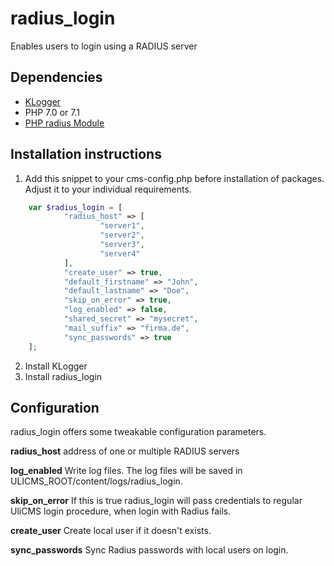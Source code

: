 # radius_login

Enables users to login using a RADIUS server

## Dependencies

* [KLogger](https://extend.ulicms.de/klogger.html)
* PHP 7.0 or 7.1
* [PHP radius Module](http://php.net/manual/de/book.radius.php)

## Installation instructions

1. Add this snippet to your cms-config.php before installation of packages. Adjust it to your individual requirements.

```php
	var $radius_login = [ 
			"radius_host" => [ 
					"server1",
					"server2",
					"server3",
					"server4" 
			],
			"create_user" => true,
			"default_firstname" => "John",
			"default_lastname" => "Doe",
			"skip_on_error" => true,
			"log_enabled" => false,
			"shared_secret" => "mysecret",
			"mail_suffix" => "firma.de",
			"sync_passwords" => true 
	];
```

2. Install KLogger
3. Install radius_login

## Configuration

radius_login offers some tweakable configuration parameters.

**radius_host** address of one or multiple RADIUS servers 

**log_enabled** Write log files. The log files will be saved in ULICMS_ROOT/content/logs/radius_login.

**skip_on_error** If this is true radius_login will pass credentials to regular UliCMS login procedure, when login with Radius fails.

**create_user** Create local user if it doesn't exists.

**sync_passwords**
Sync Radius passwords with local users on login.